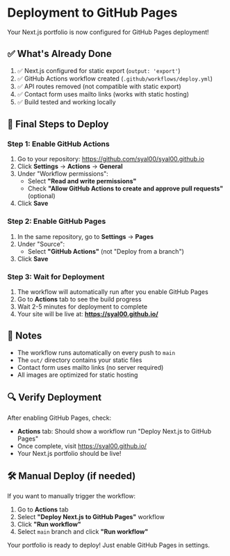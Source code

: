 # Deployment to GitHub Pages

Your Next.js portfolio is now configured for GitHub Pages deployment!

## ✅ What's Already Done

1. ✅ Next.js configured for static export (`output: 'export'`)
2. ✅ GitHub Actions workflow created (`.github/workflows/deploy.yml`)
3. ✅ API routes removed (not compatible with static export)
4. ✅ Contact form uses mailto links (works with static hosting)
5. ✅ Build tested and working locally

## 🚀 Final Steps to Deploy

### Step 1: Enable GitHub Actions

1. Go to your repository: https://github.com/syal00/syal00.github.io
2. Click **Settings** → **Actions** → **General**
3. Under "Workflow permissions":
   - Select **"Read and write permissions"**
   - Check **"Allow GitHub Actions to create and approve pull requests"** (optional)
4. Click **Save**

### Step 2: Enable GitHub Pages

1. In the same repository, go to **Settings** → **Pages**
2. Under "Source":
   - Select **"GitHub Actions"** (not "Deploy from a branch")
3. Click **Save**

### Step 3: Wait for Deployment

1. The workflow will automatically run after you enable GitHub Pages
2. Go to **Actions** tab to see the build progress
3. Wait 2-5 minutes for deployment to complete
4. Your site will be live at: **https://syal00.github.io/**

## 📝 Notes

- The workflow runs automatically on every push to `main`
- The `out/` directory contains your static files
- Contact form uses mailto links (no server required)
- All images are optimized for static hosting

## 🔍 Verify Deployment

After enabling GitHub Pages, check:
- **Actions** tab: Should show a workflow run "Deploy Next.js to GitHub Pages"
- Once complete, visit https://syal00.github.io/
- Your Next.js portfolio should be live!

## 🛠️ Manual Deploy (if needed)

If you want to manually trigger the workflow:

1. Go to **Actions** tab
2. Select **"Deploy Next.js to GitHub Pages"** workflow
3. Click **"Run workflow"**
4. Select `main` branch and click **"Run workflow"**

Your portfolio is ready to deploy! Just enable GitHub Pages in settings.
